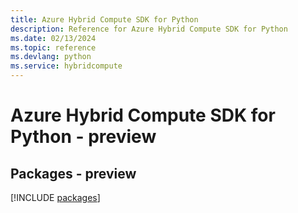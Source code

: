 ```yaml
---
title: Azure Hybrid Compute SDK for Python
description: Reference for Azure Hybrid Compute SDK for Python
ms.date: 02/13/2024
ms.topic: reference
ms.devlang: python
ms.service: hybridcompute
---
```

# Azure Hybrid Compute SDK for Python - preview
## Packages - preview
[!INCLUDE [packages](hybrid-compute-index.md)]